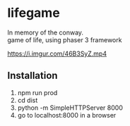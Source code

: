 lifegame
========

In memory of the conway.  
game of life, using phaser 3 framework

https://i.imgur.com/46B3SyZ.mp4

## Installation
1. npm run prod
2. cd dist
3. python -m SimpleHTTPServer 8000
4. go to localhost:8000 in a browser